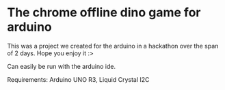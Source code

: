 # The chrome offline dino game for arduino

This was a project we created for the arduino in a hackathon over the span of 2 days. Hope you enjoy it :>

Can easily be run with the arduino ide.

Requirements:
Arduino UNO R3,
Liquid Crystal I2C
